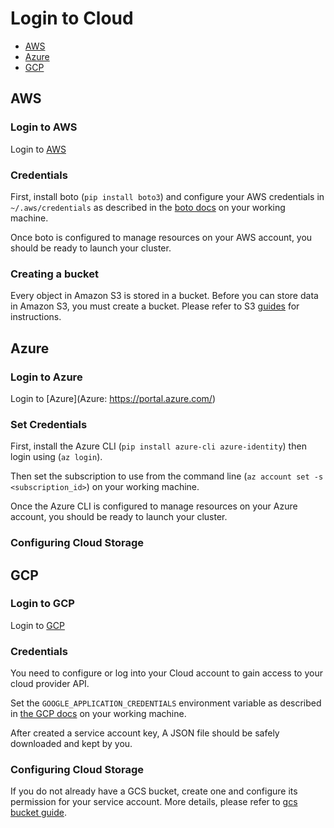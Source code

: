 # Login to Cloud

- [AWS](#AWS)
- [Azure](#Azure)
- [GCP](#GCP)

## AWS

### Login to AWS

Login to [AWS](https://console.aws.amazon.com/)

### Credentials

First, install boto (`pip install boto3`) and configure your AWS credentials in `~/.aws/credentials` as described in 
the [boto docs](https://boto3.amazonaws.com/v1/documentation/api/latest/guide/configuration.html) on your working machine.

Once boto is configured to manage resources on your AWS account, you should be ready to launch your cluster.

### Creating a bucket

Every object in Amazon S3 is stored in a bucket. Before you can store data in Amazon S3, you must create a bucket.
Please refer to S3 [guides](https://docs.aws.amazon.com/AmazonS3/latest/userguide/creating-bucket.html) for instructions.

## Azure

### Login to Azure

Login to [Azure](Azure: https://portal.azure.com/)

### Set Credentials

First, install the Azure CLI (`pip install azure-cli azure-identity`) then login using (`az login`).

Then set the subscription to use from the command line (`az account set -s <subscription_id>`) on your working machine.

Once the Azure CLI is configured to manage resources on your Azure account, you should be ready to launch your cluster. 

### Configuring Cloud Storage

## GCP

### Login to GCP

Login to [GCP](https://console.cloud.google.com/)

### Credentials

You need to configure or log into your Cloud account to gain access to your cloud provider API.

Set the `GOOGLE_APPLICATION_CREDENTIALS` environment variable as described in
[the GCP docs](https://cloud.google.com/docs/authentication/getting-started) on your working machine.

After created a service account key, A JSON file should be safely downloaded and kept by you.

### Configuring Cloud Storage

If you do not already have a GCS bucket, create one and configure its permission for your service account.
More details, please refer to [gcs bucket guide](../GettingStarted/gcs-bucket.md).

